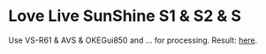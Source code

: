 # Love Live SunShine S1 & S2 & S
Use VS-R61 & AVS & OKEGui850 and ... for processing.
Result: [here](https://share.dmhy.org/topics/view/640685_LP-Raws_%21%21_Love_Live%21_Sunshine%21%21_S1_S2_Movie_BDRip_1080p_HEVC-YUV420P10_FLAC.html).